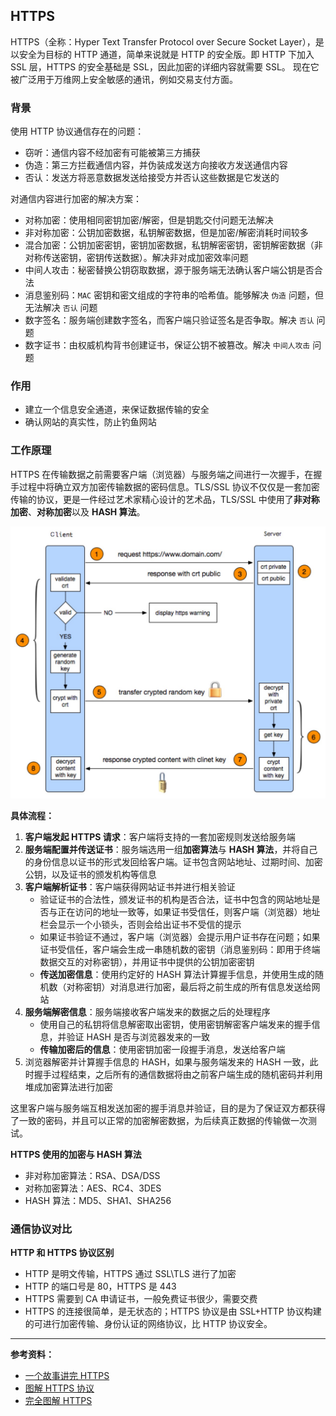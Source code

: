 ## HTTPS

HTTPS（全称：Hyper Text Transfer Protocol over Secure Socket Layer），是以安全为目标的 HTTP 通道，简单来说就是 HTTP 的安全版。即 HTTP 下加入 SSL 层，HTTPS 的安全基础是 SSL，因此加密的详细内容就需要 SSL。 现在它被广泛用于万维网上安全敏感的通讯，例如交易支付方面。

### 背景

使用 HTTP 协议通信存在的问题：

* 窃听：通信内容不经加密有可能被第三方捕获
* 伪造：第三方拦截通信内容，并伪装成发送方向接收方发送通信内容
* 否认：发送方将恶意数据发送给接受方并否认这些数据是它发送的

对通信内容进行加密的解决方案：

* 对称加密：使用相同密钥加密/解密，但是钥匙交付问题无法解决
* 非对称加密：公钥加密数据，私钥解密数据，但是加密/解密消耗时间较多
* 混合加密：公钥加密密钥，密钥加密数据，私钥解密密钥，密钥解密数据（非对称传送密钥，密钥传送数据）。解决非对成加密效率问题
* 中间人攻击：秘密替换公钥窃取数据，源于服务端无法确认客户端公钥是否合法
* 消息鉴别码：`MAC` 密钥和密文组成的字符串的哈希值。能够解决 `伪造` 问题，但无法解决 `否认` 问题
* 数字签名：服务端创建数字签名，而客户端只验证签名是否争取。解决 `否认` 问题
* 数字证书：由权威机构背书创建证书，保证公钥不被篡改。解决 `中间人攻击` 问题

### 作用

* 建立一个信息安全通道，来保证数据传输的安全
* 确认网站的真实性，防止钓鱼网站

### 工作原理

HTTPS 在传输数据之前需要客户端（浏览器）与服务端之间进行一次握手，在握手过程中将确立双方加密传输数据的密码信息。TLS/SSL 协议不仅仅是一套加密传输的协议，更是一件经过艺术家精心设计的艺术品，TLS/SSL 中使用了**非对称加密**、**对称加密**以及 **HASH 算法**。

![https-workflow](../images/8/3820a643-db06-479a-92a0-f603cf0f8e41.jpeg)

**具体流程：**

1. **客户端发起 HTTPS 请求**：客户端将支持的一套加密规则发送给服务端
2. **服务端配置并传送证书**：服务端选用一组**加密算法**与 **HASH 算法**，并将自己的身份信息以证书的形式发回给客户端。证书包含网站地址、过期时间、加密公钥，以及证书的颁发机构等信息
3. **客户端解析证书**：客户端获得网站证书并进行相关验证
   * 验证证书的合法性，颁发证书的机构是否合法，证书中包含的网站地址是否与正在访问的地址一致等，如果证书受信任，则客户端（浏览器）地址栏会显示一个小锁头，否则会给出证书不受信的提示
   * 如果证书验证不通过，客户端（浏览器）会提示用户证书存在问题；如果证书受信任，客户端会生成一串随机数的密钥（消息鉴别码：即用于终端数据交互的对称密钥），并用证书中提供的公钥加密密钥
   * **传送加密信息**：使用约定好的 HASH 算法计算握手信息，并使用生成的随机数（对称密钥）对消息进行加密，最后将之前生成的所有信息发送给网站
4. **服务端解密信息**：服务端接收客户端发来的数据之后的处理程序
   * 使用自己的私钥将信息解密取出密钥，使用密钥解密客户端发来的握手信息，并验证 HASH 是否与浏览器发来的一致
   * **传输加密后的信息**：使用密钥加密一段握手消息，发送给客户端
5. 浏览器解密并计算握手信息的 HASH，如果与服务端发来的 HASH 一致，此时握手过程结束，之后所有的通信数据将由之前客户端生成的随机密码并利用堆成加密算法进行加密

这里客户端与服务端互相发送加密的握手消息并验证，目的是为了保证双方都获得了一致的密码，并且可以正常的加密解密数据，为后续真正数据的传输做一次测试。

**HTTPS 使用的加密与 HASH 算法**

* 非对称加密算法：RSA、DSA/DSS
* 对称加密算法：AES、RC4、3DES
* HASH 算法：MD5、SHA1、SHA256

### 通信协议对比

**HTTP 和 HTTPS 协议区别**

- HTTP 是明文传输，HTTPS 通过 SSL\TLS 进行了加密
- HTTP 的端口号是 80，HTTPS 是 443
- HTTPS 需要到 CA 申请证书，一般免费证书很少，需要交费
- HTTPS 的连接很简单，是无状态的；HTTPS 协议是由 SSL+HTTP 协议构建的可进行加密传输、身份认证的网络协议，比 HTTP 协议安全。

---

**参考资料：**

* [一个故事讲完 HTTPS](https://mp.weixin.qq.com/s/StqqafHePlBkWAPQZg3NrA)
* [图解 HTTPS 协议](https://juejin.im/entry/56ce90edefa631df62c21f8d)
* [完全图解 HTTPS](https://juejin.im/post/5c441073e51d455226654d60)